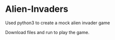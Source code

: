 # Alien-Invaders
Used python3 to create a mock alien invader game

Download files and run to play the game.
